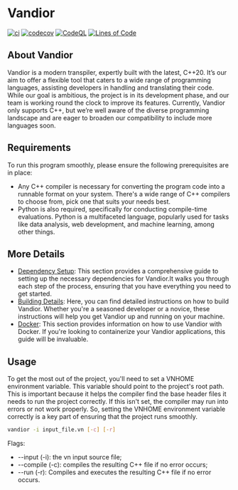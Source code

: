 # Vandior

[![ci](https://github.com/Giuseppe-Bianc/Vandior/actions/workflows/ci.yml/badge.svg)](https://github.com/Giuseppe-Bianc/Vandior/actions/workflows/ci.yml)
[![codecov](https://codecov.io/gh/Giuseppe-Bianc/Vandior/graph/badge.svg?token=hLEkhzV7uE)](https://codecov.io/gh/Giuseppe-Bianc/Vandior)
[![CodeQL](https://github.com/Giuseppe-Bianc/Vandior/actions/workflows/codeql-analysis.yml/badge.svg)](https://github.com/Giuseppe-Bianc/Vandior/actions/workflows/codeql-analysis.yml)
[![Lines of Code](https://sonarcloud.io/api/project_badges/measure?project=Giuseppe-Bianc_Vandior&metric=ncloc)](https://sonarcloud.io/summary/new_code?id=Giuseppe-Bianc_Vandior)

## About Vandior

Vandior is a modern transpiler, expertly built with the latest, C++20. It’s our aim to offer a flexible tool that caters
to a wide range of programming languages, assisting developers in handling and translating their code. While our goal is
ambitious, the project is in its development phase, and our team is working round the clock to improve its features.
Currently, Vandior only supports C++, but we’re well aware of the diverse programming landscape and are eager to broaden
our compatibility to include more languages soon.

## Requirements

To run this program smoothly, please ensure the following prerequisites are in place:

- Any C++ compiler is necessary for converting the program code into a runnable format on your system. There's a wide
  range of C++ compilers to choose from, pick one that suits your needs best.
- Python is also required, specifically for conducting compile-time evaluations. Python is a multifaceted language,
  popularly used for tasks like data analysis, web development, and machine learning, among other things.

## More Details

* [Dependency Setup](README_dependencies.md): This section provides a comprehensive guide to setting up the necessary
  dependencies for Vandior.It walks you through each step of the process, ensuring that you have everything you need to
  get started.
* [Building Details](README_building.md): Here, you can find detailed instructions on how to build Vandior. Whether
  you're a seasoned developer or a novice, these instructions will help you get Vandior up and running on your machine.
* [Docker](README_docker.md): This section provides information on how to use Vandior with Docker. If you're looking to
  containerize your Vandior applications, this guide will be invaluable.

## Usage

To get the most out of the project, you'll need to set a VNHOME environment variable. This variable should point to the
project's root path. This is important because it helps the compiler find the base header files it needs to run the
project correctly. If this isn't set, the compiler may run into errors or not work properly. So, setting the VNHOME
environment variable correctly is a key part of ensuring that the project runs smoothly.

```bash
vandior -i input_file.vn [-c] [-r]
```

Flags:

- --input (-i): the vn input source file;
- --compile (-c): compiles the resulting C++ file if no error occurs;
- --run (-r): Compiles and executes the resulting C++ file if no error occurs.

[//]: # (Using -c and -r together is the same as using only -r.)

[//]: # ()

[//]: # ()

[//]: # (To manually compile the output C++ code:)

[//]: # ()

[//]: # ()

[//]: # (### Windows)

[//]: # ()

[//]: # ()

[//]: # (```powershell)

[//]: # ()

[//]: # (g++ -std=c++20 input_file.cpp -I %VNHOME%)

[//]: # ()

[//]: # (```)

[//]: # ()

[//]: # (### Unix)

[//]: # ()

[//]: # (```bash)

[//]: # (g++ -std=c++20 input_file.cpp -I $VNHOME)

[//]: # (```)